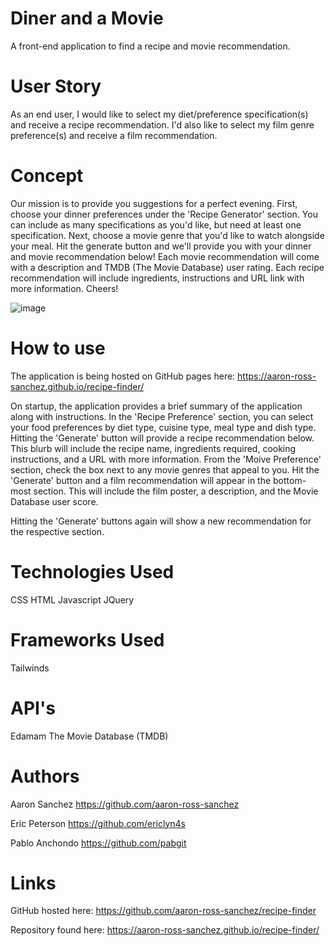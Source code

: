 # Diner and a Movie
A front-end application to find a recipe and movie recommendation.

# User Story
As an end user, I would like to select my diet/preference specification(s) and receive a recipe recommendation. I'd also like to select my film genre preference(s) and receive a film recommendation.

# Concept
Our mission is to provide you suggestions for a perfect evening. First, choose your dinner preferences under the 'Recipe Generator' section. You can include as many specifications as you'd like, but need at least one specification. Next, choose a movie genre that you'd like to watch alongside your meal. Hit the generate button and we'll provide you with your dinner and movie recommendation below! Each movie recommendation will come with a description and TMDB (The Movie Database) user rating. Each recipe recommendation will include ingredients, instructions and URL link with more information. Cheers!

![image](https://github.com/aaron-ross-sanchez/recipe-finder/assets/136914192/1aaf1a41-69c1-423c-9e4b-1794c1c72670)

# How to use
The application is being hosted on GitHub pages here:
https://aaron-ross-sanchez.github.io/recipe-finder/

On startup, the application provides a brief summary of the application along with instructions. In the 'Recipe Preference' section, you can select your food preferences by diet type, cuisine type, meal type and dish type. Hitting the 'Generate' button will provide a recipe recommendation below. This blurb will include the recipe name, ingredients required, cooking instructions, and a URL with more information.
From the 'Moive Preference' section, check the box next to any movie genres that appeal to you. Hit the 'Generate' button and a film recommendation will appear in the bottom-most section. This will include the film poster, a description, and the Movie Database user score.

Hitting the 'Generate' buttons again will show a new recommendation for the respective section.

# Technologies Used
CSS
HTML
Javascript
JQuery

# Frameworks Used
Tailwinds

# API's
Edamam
The Movie Database (TMDB)

# Authors
Aaron Sanchez
https://github.com/aaron-ross-sanchez

Eric Peterson
https://github.com/ericlyn4s

Pablo Anchondo
https://github.com/pabgit

# Links
GitHub hosted here:
https://github.com/aaron-ross-sanchez/recipe-finder

Repository found here:
https://aaron-ross-sanchez.github.io/recipe-finder/
